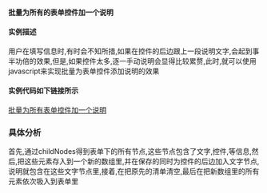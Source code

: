 #### 批量为所有的表单控件加一个说明

#### 实例描述
用户在填写信息时,有时会不知所措,如果在控件的后边跟上一段说明文字,会起到事半功倍的效果,但是,如果控件太多,逐一手动说明会显得比较累赘,此时,就可以使用javascript来实现批量为表单控件添加说明的效果

#### 实例代码如下链接所示
[批量为所有表单控件加一个说明](批量为所有表单控件加一个说明.htm)



### 具体分析
首先,通过childNodes得到表单下的所有节点,这些节点包含了文字,控件,等信息,然后,把这些元素存入到一个新的数组里,并在保存的同时为控件的后边加入文字节点,说明就包含在这些文字节点里,接着,在把原先的清单清空,最后在把新数组里的所有元素依次吸入到表单里

